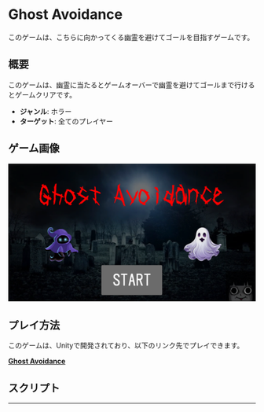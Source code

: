 # Ghost Avoidance

このゲームは、こちらに向かってくる幽霊を避けてゴールを目指すゲームです。

## 概要

このゲームは、幽霊に当たるとゲームオーバーで幽霊を避けてゴールまで行けるとゲームクリアです。

- **ジャンル**: ホラー
- **ターゲット**: 全てのプレイヤー

## ゲーム画像

![タイトル](Assets/Image/GhostAvoidanceTitle.png)

## プレイ方法

このゲームは、Unityで開発されており、以下のリンク先でプレイできます。

**[Ghost Avoidance](https://unityroom.com/games/ghostavoidance)**

## スクリプト

** **
